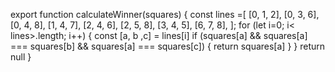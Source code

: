 export function calculateWinner(squares) {
const lines =[
[0, 1, 2],
[0, 3, 6],
[0, 4, 8],
[1, 4, 7],
[2, 4, 6],
[2, 5, 8],
[3, 4, 5],
[6, 7, 8],
];
for (let i=0; i< lines>.length; i++) {
const [a, b ,c] = lines[i]
if (squares[a] && squares[a] === squares[b] && squares[a] === squares[c]) {
return squares[a]
}
}
return null
}
